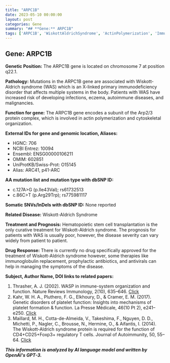 ```yaml
---
title: "ARPC1B"
date: 2023-05-10 00:00:00
layout: post
categories: Gene
summary: "## **Gene:** ARPC1B"
tags: ['ARPC1B', 'WiskottAldrichSyndrome', 'ActinPolymerization', 'Immunodeficiency', 'HematopoieticStemCellTransplantation', 'PlateletFunction', 'RegulatoryTCells', 'GeneticDisorders']
---
```


## **Gene:** ARPC1B

**Genetic Position:** The ARPC1B gene is located on chromosome 7 at position q22.1.

**Pathology:** Mutations in the ARPC1B gene are associated with Wiskott-Aldrich syndrome (WAS) which is an X-linked primary immunodeficiency disorder that affects multiple systems in the body. Patients with WAS have increased risk of developing infections, eczema, autoimmune diseases, and malignancies.

**Function for gene:** The ARPC1B gene encodes a subunit of the Arp2/3 protein complex, which is involved in actin polymerization and cytoskeletal organization. 

**External IDs for gene and genomic location, Aliases:**
- HGNC: 706
- NCBI Entrez: 10094
- Ensembl: ENSG00000106211
- OMIM: 602851
- UniProtKB/Swiss-Prot: O15145
- Alias: ARC41, p41-ARC

**AA mutation list and mutation type with dbSNP ID:**
- c.127A>G (p.Ile43Val); rs61732513
- c.86C>T (p.Arg29Trp); rs775981117

**Somatic SNVs/InDels with dbSNP ID:** None reported

**Related Disease:** Wiskott-Aldrich Syndrome

**Treatment and Prognosis:** Hematopoietic stem cell transplantation is the only curative treatment for Wiskott-Aldrich syndrome. The prognosis for patients with WAS is usually poor, however, the disease severity can vary widely from patient to patient. 

**Drug Response:** There is currently no drug specifically approved for the treatment of Wiskott-Aldrich syndrome however, some therapies like immunoglobulin replacement, prophylactic antibiotics, and antivirals can help in managing the symptoms of the disease.

**Subject, Author Name, DOI links to related papers:**
1. Thrasher, A. J. (2002). WASP in immune-system organization and function. Nature Reviews Immunology, 2(10), 635–646. [Click](https://doi.org/10.1038/nri885)
2. Kahr, W. H. A., Pluthero, F. G., Elkhoury, D., & Cramer, E. M. (2017). Genetic disorders of platelet function: Insights into mechanisms of platelet formation & function. La Presse Médicale, 46(10 Pt 2), e241–e250. [Click](https://doi.org/10.1016/j.lpm.2017.04.010)
3. Maillard, M. H., Cotta-de-Almeida, V., Takeshima, F., Nguyen, D. D., Michetti, P., Nagler, C., Brousse, N., Hermine, O., & Aifantis, I. (2014). The Wiskott-Aldrich syndrome protein is required for the function of CD4+CD25+Foxp3+ regulatory T cells. Journal of Autoimmunity, 50, 55–64. [Click](https://doi.org/10.1016/j.jaut.2014.01.007)

**_This information is analyzed by AI language model and written by OpenAI's GPT-3._**